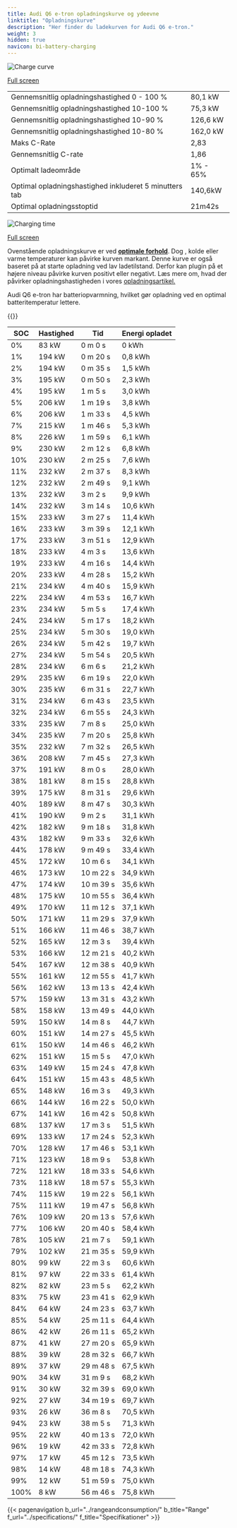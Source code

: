 ```yaml
---
title: Audi Q6 e-tron opladningskurve og ydeevne
linktitle: "Opladningskurve"
description: "Her finder du ladekurven for Audi Q6 e-tron."
weight: 3
hidden: true
navicon: bi-battery-charging
---
```

<!-- markdownlint-disable MD033 -->
<img src="/images/models/audi/q6_e-tron/q6_e-tron/chargingcurve.svg" alt="Charge curve" class="img-fluid">

[Full screen](/images/models/audi/q6_e-tron/q6_e-tron/chargingcurve.svg)


<table class="table table-striped border">
<tbody>
<tr>
<td>Gennemsnitlig opladningshastighed 0 - 100 %</td><td>80,1 kW</td>
</tr>
<tr>
<td>Gennemsnitlig opladningshastighed 10-100 %</td><td>75,3 kW</td>
</tr>
<tr>
<td>Gennemsnitlig opladningshastighed 10-90 %</td><td>126,6 kW</td>
</tr>
<tr>
<td>Gennemsnitlig opladningshastighed 10-80 %</td><td>162,0 kW</td>
</tr>
<tr>
<td>Maks C-Rate</td><td>2,83</td>
</tr>
<tr>
<td>Gennemsnitlig C-rate</td><td>1,86</td>
</tr>
<tr>
<td>Optimalt ladeområde</td><td>1% - 65%</td>
</tr>
<tr>
<td>Optimal opladningshastighed inkluderet 5 minutters tab</td><td>140,6kW</td>
</tr>
<tr>
<td>Optimal opladningsstoptid</td><td>21m42s</td>
</tr>
</tbody>
</table>
<img src="/images/models/audi/q6_e-tron/q6_e-tron/chargingtime.svg" alt="Charging time" class="img-fluid">

[Full screen](/images/models/audi/q6_e-tron/q6_e-tron/chargingtime.svg)


Ovenstående opladningskurve er ved **[optimale forhold](../../../../../technology/battery/charging/#temperatur)**. Dog , kolde eller varme temperaturer kan påvirke kurven markant. Denne kurve er også baseret på at starte opladning ved lav ladetilstand. Derfor kan plugin på et højere niveau påvirke kurven positivt eller negativt. Læs mere om, hvad der påvirker opladningshastigheden i vores [opladningsartikel.](../../../../../technology/battery/charging/)


Audi Q6 e-tron har batteriopvarmning, hvilket gør opladning ved en optimal batteritemperatur lettere.


{{<evkxdisplayaddarticle />}}
<table class="table table-striped border">
<thead>
<tr><th>SOC</th><th>Hastighed</th><th>Tid</th><th>Energi opladet</th></tr>
</thead>
<tbody>
<tr>
<td>0%</td><td>83 kW</td><td> 0 m 0 s </td><td>0 kWh </td>
</tr>
<tr>
<td>1%</td><td>194 kW</td><td> 0 m 20 s </td><td>0,8 kWh </td>
</tr>
<tr>
<td>2%</td><td>194 kW</td><td> 0 m 35 s </td><td>1,5 kWh </td>
</tr>
<tr>
<td>3%</td><td>195 kW</td><td> 0 m 50 s </td><td>2,3 kWh </td>
</tr>
<tr>
<td>4%</td><td>195 kW</td><td> 1 m 5 s </td><td>3,0 kWh </td>
</tr>
<tr>
<td>5%</td><td>206 kW</td><td> 1 m 19 s </td><td>3,8 kWh </td>
</tr>
<tr>
<td>6%</td><td>206 kW</td><td> 1 m 33 s </td><td>4,5 kWh </td>
</tr>
<tr>
<td>7%</td><td>215 kW</td><td> 1 m 46 s </td><td>5,3 kWh </td>
</tr>
<tr>
<td>8%</td><td>226 kW</td><td> 1 m 59 s </td><td>6,1 kWh </td>
</tr>
<tr>
<td>9%</td><td>230 kW</td><td> 2 m 12 s </td><td>6,8 kWh </td>
</tr>
<tr>
<td>10%</td><td>230 kW</td><td> 2 m 25 s </td><td>7,6 kWh </td>
</tr>
<tr>
<td>11%</td><td>232 kW</td><td> 2 m 37 s </td><td>8,3 kWh </td>
</tr>
<tr>
<td>12%</td><td>232 kW</td><td> 2 m 49 s </td><td>9,1 kWh </td>
</tr>
<tr>
<td>13%</td><td>232 kW</td><td> 3 m 2 s </td><td>9,9 kWh </td>
</tr>
<tr>
<td>14%</td><td>232 kW</td><td> 3 m 14 s </td><td>10,6 kWh </td>
</tr>
<tr>
<td>15%</td><td>233 kW</td><td> 3 m 27 s </td><td>11,4 kWh </td>
</tr>
<tr>
<td>16%</td><td>233 kW</td><td> 3 m 39 s </td><td>12,1 kWh </td>
</tr>
<tr>
<td>17%</td><td>233 kW</td><td> 3 m 51 s </td><td>12,9 kWh </td>
</tr>
<tr>
<td>18%</td><td>233 kW</td><td> 4 m 3 s </td><td>13,6 kWh </td>
</tr>
<tr>
<td>19%</td><td>233 kW</td><td> 4 m 16 s </td><td>14,4 kWh </td>
</tr>
<tr>
<td>20%</td><td>233 kW</td><td> 4 m 28 s </td><td>15,2 kWh </td>
</tr>
<tr>
<td>21%</td><td>234 kW</td><td> 4 m 40 s </td><td>15,9 kWh </td>
</tr>
<tr>
<td>22%</td><td>234 kW</td><td> 4 m 53 s </td><td>16,7 kWh </td>
</tr>
<tr>
<td>23%</td><td>234 kW</td><td> 5 m 5 s </td><td>17,4 kWh </td>
</tr>
<tr>
<td>24%</td><td>234 kW</td><td> 5 m 17 s </td><td>18,2 kWh </td>
</tr>
<tr>
<td>25%</td><td>234 kW</td><td> 5 m 30 s </td><td>19,0 kWh </td>
</tr>
<tr>
<td>26%</td><td>234 kW</td><td> 5 m 42 s </td><td>19,7 kWh </td>
</tr>
<tr>
<td>27%</td><td>234 kW</td><td> 5 m 54 s </td><td>20,5 kWh </td>
</tr>
<tr>
<td>28%</td><td>234 kW</td><td> 6 m 6 s </td><td>21,2 kWh </td>
</tr>
<tr>
<td>29%</td><td>235 kW</td><td> 6 m 19 s </td><td>22,0 kWh </td>
</tr>
<tr>
<td>30%</td><td>235 kW</td><td> 6 m 31 s </td><td>22,7 kWh </td>
</tr>
<tr>
<td>31%</td><td>234 kW</td><td> 6 m 43 s </td><td>23,5 kWh </td>
</tr>
<tr>
<td>32%</td><td>234 kW</td><td> 6 m 55 s </td><td>24,3 kWh </td>
</tr>
<tr>
<td>33%</td><td>235 kW</td><td> 7 m 8 s </td><td>25,0 kWh </td>
</tr>
<tr>
<td>34%</td><td>235 kW</td><td> 7 m 20 s </td><td>25,8 kWh </td>
</tr>
<tr>
<td>35%</td><td>232 kW</td><td> 7 m 32 s </td><td>26,5 kWh </td>
</tr>
<tr>
<td>36%</td><td>208 kW</td><td> 7 m 45 s </td><td>27,3 kWh </td>
</tr>
<tr>
<td>37%</td><td>191 kW</td><td> 8 m 0 s </td><td>28,0 kWh </td>
</tr>
<tr>
<td>38%</td><td>181 kW</td><td> 8 m 15 s </td><td>28,8 kWh </td>
</tr>
<tr>
<td>39%</td><td>175 kW</td><td> 8 m 31 s </td><td>29,6 kWh </td>
</tr>
<tr>
<td>40%</td><td>189 kW</td><td> 8 m 47 s </td><td>30,3 kWh </td>
</tr>
<tr>
<td>41%</td><td>190 kW</td><td> 9 m 2 s </td><td>31,1 kWh </td>
</tr>
<tr>
<td>42%</td><td>182 kW</td><td> 9 m 18 s </td><td>31,8 kWh </td>
</tr>
<tr>
<td>43%</td><td>182 kW</td><td> 9 m 33 s </td><td>32,6 kWh </td>
</tr>
<tr>
<td>44%</td><td>178 kW</td><td> 9 m 49 s </td><td>33,4 kWh </td>
</tr>
<tr>
<td>45%</td><td>172 kW</td><td> 10 m 6 s </td><td>34,1 kWh </td>
</tr>
<tr>
<td>46%</td><td>173 kW</td><td> 10 m 22 s </td><td>34,9 kWh </td>
</tr>
<tr>
<td>47%</td><td>174 kW</td><td> 10 m 39 s </td><td>35,6 kWh </td>
</tr>
<tr>
<td>48%</td><td>175 kW</td><td> 10 m 55 s </td><td>36,4 kWh </td>
</tr>
<tr>
<td>49%</td><td>170 kW</td><td> 11 m 12 s </td><td>37,1 kWh </td>
</tr>
<tr>
<td>50%</td><td>171 kW</td><td> 11 m 29 s </td><td>37,9 kWh </td>
</tr>
<tr>
<td>51%</td><td>166 kW</td><td> 11 m 46 s </td><td>38,7 kWh </td>
</tr>
<tr>
<td>52%</td><td>165 kW</td><td> 12 m 3 s </td><td>39,4 kWh </td>
</tr>
<tr>
<td>53%</td><td>166 kW</td><td> 12 m 21 s </td><td>40,2 kWh </td>
</tr>
<tr>
<td>54%</td><td>167 kW</td><td> 12 m 38 s </td><td>40,9 kWh </td>
</tr>
<tr>
<td>55%</td><td>161 kW</td><td> 12 m 55 s </td><td>41,7 kWh </td>
</tr>
<tr>
<td>56%</td><td>162 kW</td><td> 13 m 13 s </td><td>42,4 kWh </td>
</tr>
<tr>
<td>57%</td><td>159 kW</td><td> 13 m 31 s </td><td>43,2 kWh </td>
</tr>
<tr>
<td>58%</td><td>158 kW</td><td> 13 m 49 s </td><td>44,0 kWh </td>
</tr>
<tr>
<td>59%</td><td>150 kW</td><td> 14 m 8 s </td><td>44,7 kWh </td>
</tr>
<tr>
<td>60%</td><td>151 kW</td><td> 14 m 27 s </td><td>45,5 kWh </td>
</tr>
<tr>
<td>61%</td><td>150 kW</td><td> 14 m 46 s </td><td>46,2 kWh </td>
</tr>
<tr>
<td>62%</td><td>151 kW</td><td> 15 m 5 s </td><td>47,0 kWh </td>
</tr>
<tr>
<td>63%</td><td>149 kW</td><td> 15 m 24 s </td><td>47,8 kWh </td>
</tr>
<tr>
<td>64%</td><td>151 kW</td><td> 15 m 43 s </td><td>48,5 kWh </td>
</tr>
<tr>
<td>65%</td><td>148 kW</td><td> 16 m 3 s </td><td>49,3 kWh </td>
</tr>
<tr>
<td>66%</td><td>144 kW</td><td> 16 m 22 s </td><td>50,0 kWh </td>
</tr>
<tr>
<td>67%</td><td>141 kW</td><td> 16 m 42 s </td><td>50,8 kWh </td>
</tr>
<tr>
<td>68%</td><td>137 kW</td><td> 17 m 3 s </td><td>51,5 kWh </td>
</tr>
<tr>
<td>69%</td><td>133 kW</td><td> 17 m 24 s </td><td>52,3 kWh </td>
</tr>
<tr>
<td>70%</td><td>128 kW</td><td> 17 m 46 s </td><td>53,1 kWh </td>
</tr>
<tr>
<td>71%</td><td>123 kW</td><td> 18 m 9 s </td><td>53,8 kWh </td>
</tr>
<tr>
<td>72%</td><td>121 kW</td><td> 18 m 33 s </td><td>54,6 kWh </td>
</tr>
<tr>
<td>73%</td><td>118 kW</td><td> 18 m 57 s </td><td>55,3 kWh </td>
</tr>
<tr>
<td>74%</td><td>115 kW</td><td> 19 m 22 s </td><td>56,1 kWh </td>
</tr>
<tr>
<td>75%</td><td>111 kW</td><td> 19 m 47 s </td><td>56,8 kWh </td>
</tr>
<tr>
<td>76%</td><td>109 kW</td><td> 20 m 13 s </td><td>57,6 kWh </td>
</tr>
<tr>
<td>77%</td><td>106 kW</td><td> 20 m 40 s </td><td>58,4 kWh </td>
</tr>
<tr>
<td>78%</td><td>105 kW</td><td> 21 m 7 s </td><td>59,1 kWh </td>
</tr>
<tr>
<td>79%</td><td>102 kW</td><td> 21 m 35 s </td><td>59,9 kWh </td>
</tr>
<tr>
<td>80%</td><td>99 kW</td><td> 22 m 3 s </td><td>60,6 kWh </td>
</tr>
<tr>
<td>81%</td><td>97 kW</td><td> 22 m 33 s </td><td>61,4 kWh </td>
</tr>
<tr>
<td>82%</td><td>82 kW</td><td> 23 m 5 s </td><td>62,2 kWh </td>
</tr>
<tr>
<td>83%</td><td>75 kW</td><td> 23 m 41 s </td><td>62,9 kWh </td>
</tr>
<tr>
<td>84%</td><td>64 kW</td><td> 24 m 23 s </td><td>63,7 kWh </td>
</tr>
<tr>
<td>85%</td><td>54 kW</td><td> 25 m 11 s </td><td>64,4 kWh </td>
</tr>
<tr>
<td>86%</td><td>42 kW</td><td> 26 m 11 s </td><td>65,2 kWh </td>
</tr>
<tr>
<td>87%</td><td>41 kW</td><td> 27 m 20 s </td><td>65,9 kWh </td>
</tr>
<tr>
<td>88%</td><td>39 kW</td><td> 28 m 32 s </td><td>66,7 kWh </td>
</tr>
<tr>
<td>89%</td><td>37 kW</td><td> 29 m 48 s </td><td>67,5 kWh </td>
</tr>
<tr>
<td>90%</td><td>34 kW</td><td> 31 m 9 s </td><td>68,2 kWh </td>
</tr>
<tr>
<td>91%</td><td>30 kW</td><td> 32 m 39 s </td><td>69,0 kWh </td>
</tr>
<tr>
<td>92%</td><td>27 kW</td><td> 34 m 19 s </td><td>69,7 kWh </td>
</tr>
<tr>
<td>93%</td><td>26 kW</td><td> 36 m 8 s </td><td>70,5 kWh </td>
</tr>
<tr>
<td>94%</td><td>23 kW</td><td> 38 m 5 s </td><td>71,3 kWh </td>
</tr>
<tr>
<td>95%</td><td>22 kW</td><td> 40 m 13 s </td><td>72,0 kWh </td>
</tr>
<tr>
<td>96%</td><td>19 kW</td><td> 42 m 33 s </td><td>72,8 kWh </td>
</tr>
<tr>
<td>97%</td><td>17 kW</td><td> 45 m 12 s </td><td>73,5 kWh </td>
</tr>
<tr>
<td>98%</td><td>14 kW</td><td> 48 m 18 s </td><td>74,3 kWh </td>
</tr>
<tr>
<td>99%</td><td>12 kW</td><td> 51 m 59 s </td><td>75,0 kWh </td>
</tr>
<tr>
<td>100%</td><td>8 kW</td><td> 56 m 46 s </td><td>75,8 kWh </td>
</tr>
</tbody>
</table>


{{< pagenavigation b_url="../rangeandconsumption/" b_title="Range" f_url="../specifications/" f_title="Specifikationer" >}}
